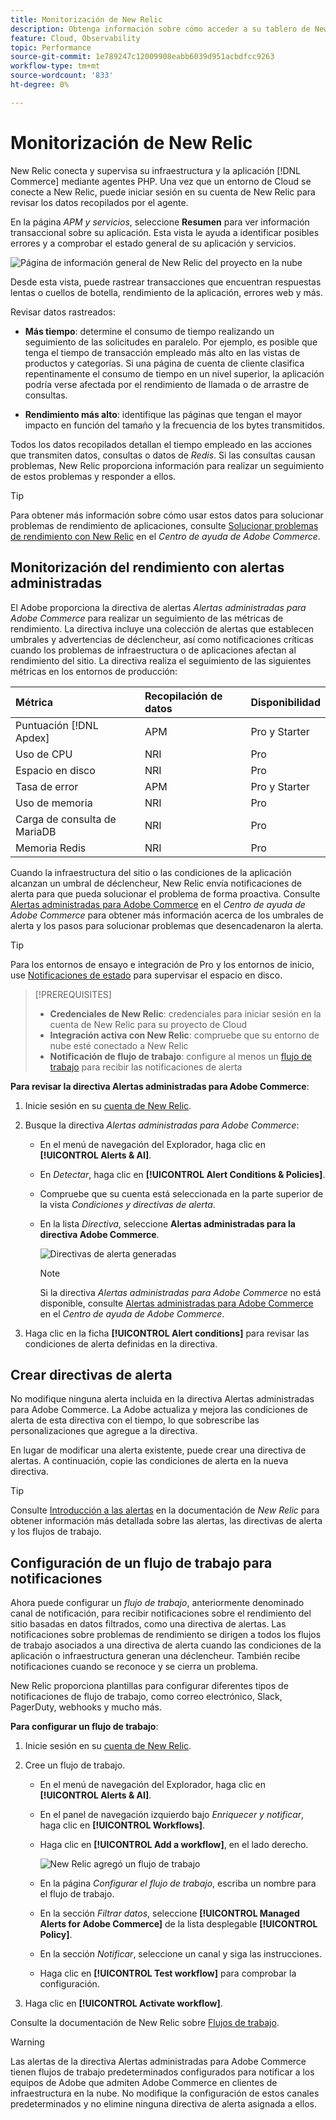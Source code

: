 ```yaml
---
title: Monitorización de New Relic
description: Obtenga información sobre cómo acceder a su tablero de New Relic y analizar los datos de su proyecto de Adobe Commerce en la nube.
feature: Cloud, Observability
topic: Performance
source-git-commit: 1e789247c12009908eabb6039d951acbdfcc9263
workflow-type: tm+mt
source-wordcount: '833'
ht-degree: 0%

---
```


# Monitorización de New Relic

New Relic conecta y supervisa su infraestructura y la aplicación [!DNL Commerce] mediante agentes PHP. Una vez que un entorno de Cloud se conecte a New Relic, puede iniciar sesión en su cuenta de New Relic para revisar los datos recopilados por el agente.

En la página _APM y servicios_, seleccione **Resumen** para ver información transaccional sobre su aplicación. Esta vista le ayuda a identificar posibles errores y a comprobar el estado general de su aplicación y servicios.

![Página de información general de New Relic del proyecto en la nube](../../assets/new-relic/dashboard.png)

Desde esta vista, puede rastrear transacciones que encuentran respuestas lentas o cuellos de botella, rendimiento de la aplicación, errores web y más.

Revisar datos rastreados:

- **Más tiempo**: determine el consumo de tiempo realizando un seguimiento de las solicitudes en paralelo. Por ejemplo, es posible que tenga el tiempo de transacción empleado más alto en las vistas de productos y categorías. Si una página de cuenta de cliente clasifica repentinamente el consumo de tiempo en un nivel superior, la aplicación podría verse afectada por el rendimiento de llamada o de arrastre de consultas.

- **Rendimiento más alto**: identifique las páginas que tengan el mayor impacto en función del tamaño y la frecuencia de los bytes transmitidos.

Todos los datos recopilados detallan el tiempo empleado en las acciones que transmiten datos, consultas o datos de _Redis_. Si las consultas causan problemas, New Relic proporciona información para realizar un seguimiento de estos problemas y responder a ellos.

>[!TIP]
>
>Para obtener más información sobre cómo usar estos datos para solucionar problemas de rendimiento de aplicaciones, consulte [Solucionar problemas de rendimiento con New Relic](https://experienceleague.adobe.com/docs/commerce-knowledge-base/kb/troubleshooting/miscellaneous/troubleshoot-performance-using-new-relic-on-magento-commerce.html) en el _Centro de ayuda de Adobe Commerce_.

## Monitorización del rendimiento con alertas administradas

El Adobe proporciona la directiva de alertas _Alertas administradas para Adobe Commerce_ para realizar un seguimiento de las métricas de rendimiento. La directiva incluye una colección de alertas que establecen umbrales y advertencias de déclencheur, así como notificaciones críticas cuando los problemas de infraestructura o de aplicaciones afectan al rendimiento del sitio. La directiva realiza el seguimiento de las siguientes métricas en los entornos de producción:

| Métrica | Recopilación de datos | Disponibilidad |
|:-------------------|:----------------|:----------------|
| Puntuación [!DNL Apdex] | APM | Pro y Starter |
| Uso de CPU | NRI | Pro |
| Espacio en disco | NRI | Pro |
| Tasa de error | APM | Pro y Starter |
| Uso de memoria | NRI | Pro |
| Carga de consulta de MariaDB | NRI | Pro |
| Memoria Redis | NRI | Pro |

Cuando la infraestructura del sitio o las condiciones de la aplicación alcanzan un umbral de déclencheur, New Relic envía notificaciones de alerta para que pueda solucionar el problema de forma proactiva. Consulte [Alertas administradas para Adobe Commerce](https://experienceleague.adobe.com/docs/commerce-knowledge-base/kb/support-tools/managed-alerts/managed-alerts-for-magento-commerce.html) en el _Centro de ayuda de Adobe Commerce_ para obtener más información acerca de los umbrales de alerta y los pasos para solucionar problemas que desencadenaron la alerta.

>[!TIP]
>
>Para los entornos de ensayo e integración de Pro y los entornos de inicio, use [Notificaciones de estado](../integrations/health-notifications.md) para supervisar el espacio en disco.

>[!PREREQUISITES]
>
>- **Credenciales de New Relic**: credenciales para iniciar sesión en la cuenta de New Relic para su proyecto de Cloud
>- **Integración activa con New Relic**: compruebe que su entorno de nube esté conectado a New Relic
>- **Notificación de flujo de trabajo**: configure al menos un [flujo de trabajo](#set-up-a-workflow-for-notifications) para recibir las notificaciones de alerta

**Para revisar la directiva Alertas administradas para Adobe Commerce**:

1. Inicie sesión en su [cuenta de New Relic](https://login.newrelic.com/login).

1. Busque la directiva _Alertas administradas para Adobe Commerce_:

   - En el menú de navegación del Explorador, haga clic en **[!UICONTROL Alerts & AI]**.

   - En _Detectar_, haga clic en **[!UICONTROL Alert Conditions & Policies]**.

   - Compruebe que su cuenta está seleccionada en la parte superior de la vista _Condiciones y directivas de alerta_.

   - En la lista _Directiva_, seleccione **Alertas administradas para la directiva Adobe Commerce**.

     ![Directivas de alerta generadas](../../assets/new-relic/managed-alerts-policy.png)

     >[!NOTE]
     >
     >Si la directiva _Alertas administradas para Adobe Commerce_ no está disponible, consulte [Alertas administradas para Adobe Commerce](https://experienceleague.adobe.com/docs/commerce-knowledge-base/kb/support-tools/managed-alerts/managed-alerts-for-magento-commerce.html) en el _Centro de ayuda de Adobe Commerce_.

1. Haga clic en la ficha **[!UICONTROL Alert conditions]** para revisar las condiciones de alerta definidas en la directiva.

## Crear directivas de alerta

No modifique ninguna alerta incluida en la directiva Alertas administradas para Adobe Commerce. La Adobe actualiza y mejora las condiciones de alerta de esta directiva con el tiempo, lo que sobrescribe las personalizaciones que agregue a la directiva.

En lugar de modificar una alerta existente, puede crear una directiva de alertas. A continuación, copie las condiciones de alerta en la nueva directiva.

>[!TIP]
>
>Consulte [Introducción a las alertas](https://docs.newrelic.com/docs/alerts/overview/) en la documentación de _New Relic_ para obtener información más detallada sobre las alertas, las directivas de alerta y los flujos de trabajo.

## Configuración de un flujo de trabajo para notificaciones

Ahora puede configurar un _flujo de trabajo_, anteriormente denominado canal de notificación, para recibir notificaciones sobre el rendimiento del sitio basadas en datos filtrados, como una directiva de alertas. Las notificaciones sobre problemas de rendimiento se dirigen a todos los flujos de trabajo asociados a una directiva de alerta cuando las condiciones de la aplicación o infraestructura generan una déclencheur. También recibe notificaciones cuando se reconoce y se cierra un problema.

New Relic proporciona plantillas para configurar diferentes tipos de notificaciones de flujo de trabajo, como correo electrónico, Slack, PagerDuty, webhooks y mucho más.

**Para configurar un flujo de trabajo**:

1. Inicie sesión en su [cuenta de New Relic](https://login.newrelic.com/login).

1. Cree un flujo de trabajo.

   - En el menú de navegación del Explorador, haga clic en **[!UICONTROL Alerts & AI]**.

   - En el panel de navegación izquierdo bajo _Enriquecer y notificar_, haga clic en **[!UICONTROL Workflows]**.

   - Haga clic en **[!UICONTROL Add a workflow]**, en el lado derecho.

     ![New Relic agregó un flujo de trabajo](../../assets/new-relic/add-a-workflow.png)

   - En la página _Configurar el flujo de trabajo_, escriba un nombre para el flujo de trabajo.

   - En la sección _Filtrar datos_, seleccione **[!UICONTROL Managed Alerts for Adobe Commerce]** de la lista desplegable **[!UICONTROL Policy]**.

   - En la sección _Notificar_, seleccione un canal y siga las instrucciones.

   - Haga clic en **[!UICONTROL Test workflow]** para comprobar la configuración.

1. Haga clic en **[!UICONTROL Activate workflow]**.

Consulte la documentación de New Relic sobre [Flujos de trabajo](https://docs.newrelic.com/docs/alerts-applied-intelligence/applied-intelligence/incident-workflows/incident-workflows/).

>[!WARNING]
>
>Las alertas de la directiva Alertas administradas para Adobe Commerce tienen flujos de trabajo predeterminados configurados para notificar a los equipos de Adobe que admiten Adobe Commerce en clientes de infraestructura en la nube. No modifique la configuración de estos canales predeterminados y no elimine ninguna directiva de alerta asignada a ellos.
